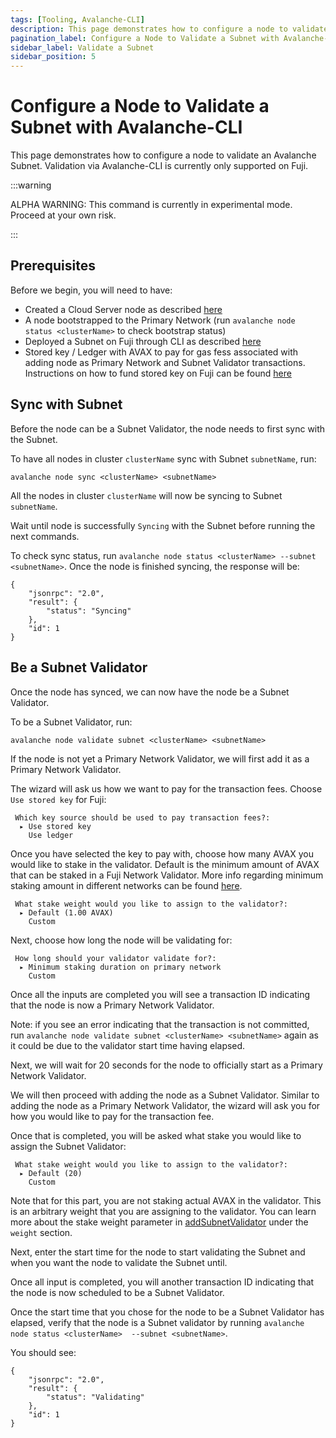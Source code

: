 ```yaml
---
tags: [Tooling, Avalanche-CLI]
description: This page demonstrates how to configure a node to validate an Avalanche Subnet. Validation via Avalanche-CLI is currently only supported on Fuji.
pagination_label: Configure a Node to Validate a Subnet with Avalanche-CLI 
sidebar_label: Validate a Subnet
sidebar_position: 5
---
```

# Configure a Node to Validate a Subnet with Avalanche-CLI 

This page demonstrates how to configure a node to validate an Avalanche Subnet. 
Validation via Avalanche-CLI is currently only supported on Fuji.

:::warning

ALPHA WARNING: This command is currently in experimental mode. Proceed at your own risk.

:::

## Prerequisites

Before we begin, you will need to have:

- Created a Cloud Server node as described [here](/docs/tooling/cli-guides/create-a-validator.md)
- A node bootstrapped to the Primary Network (run `avalanche node status <clusterName>` to check 
bootstrap status)
- Deployed a Subnet on Fuji through CLI as described [here](/build/subnet/deploy/fuji-testnet-subnet)
- Stored key / Ledger with AVAX to pay for gas fess associated with adding node as Primary Network 
and Subnet Validator transactions. Instructions on how to fund stored key on Fuji can be found
[here](/build/subnet/deploy/fuji-testnet-subnet.md#funding-the-key)

## Sync with Subnet

Before the node can be a Subnet Validator, the node needs to first sync with the Subnet. 

To have all nodes in cluster `clusterName` sync with Subnet `subnetName`, run:

```shell
avalanche node sync <clusterName> <subnetName>
```

All the nodes in cluster `clusterName` will now be syncing to Subnet `subnetName`.

Wait until node is successfully `Syncing` with the Subnet before running the next commands. 

To check sync status, run `avalanche node status <clusterName> --subnet <subnetName>`. Once the 
node is finished syncing, the response will be:

```text
{
    "jsonrpc": "2.0",
    "result": {
        "status": "Syncing"
    },
    "id": 1
}
``` 

## Be a Subnet Validator

Once the node has synced, we can now have the node be a Subnet Validator.

To be a Subnet Validator, run:

```shell
avalanche node validate subnet <clusterName> <subnetName>
```

If the node is not yet a Primary Network Validator, we will first add it as a Primary Network 
Validator. 

The wizard will ask us how we want to pay for the transaction fees. 
Choose `Use stored key` for Fuji:

```text
 Which key source should be used to pay transaction fees?:
  ▸ Use stored key
    Use ledger
```

Once you have selected the key to pay with, choose how many AVAX you would like to stake in the 
validator. Default is the minimum amount of AVAX that can be staked in a Fuji Network Validator.
More info regarding minimum staking amount in different networks can be found [here](/nodes/validate/how-to-stake.md#fuji-testnet).

```text
 What stake weight would you like to assign to the validator?: 
  ▸ Default (1.00 AVAX)
    Custom
```

Next, choose how long the node will be validating for: 

```text
 How long should your validator validate for?: 
  ▸ Minimum staking duration on primary network
    Custom
```

Once all the inputs are completed you will see a transaction ID indicating that the node is now
a Primary Network Validator.

Note: if you see an error indicating that the transaction is not committed, run 
`avalanche node validate subnet <clusterName> <subnetName>` again as it could be due to 
the validator start time having elapsed.

Next, we will wait for 20 seconds for the node to officially start as a Primary Network Validator. 

We will then proceed with adding the node as a Subnet Validator. Similar to adding the node as a 
Primary Network Validator, the wizard will ask you for how you would like to pay for the transaction
fee. 

Once that is completed, you will be asked what stake you would like to assign the Subnet Validator: 

```text
 What stake weight would you like to assign to the validator?: 
  ▸ Default (20)
    Custom
```

Note that for this part, you are not staking actual AVAX in the validator. This is an arbitrary 
weight that you are assigning to the validator. You can learn more about the stake weight parameter in
[addSubnetValidator](/reference/avalanchego/p-chain/api.md#platformaddsubnetvalidator) under the
`weight` section.

Next, enter the start time for the node to start validating the Subnet and when you want the node 
to validate the Subnet until. 

Once all input is completed, you will another transaction ID indicating that the node is now 
scheduled to be a Subnet Validator. 

Once the start time that you chose for the node to be a Subnet Validator has elapsed, verify that 
the node is a Subnet validator by running `avalanche node status <clusterName> 
--subnet <subnetName>`. 

You should see:

```text
{
    "jsonrpc": "2.0",
    "result": {
        "status": "Validating"
    },
    "id": 1
}
``` 
